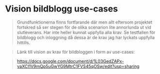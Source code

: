 Vision bildblogg use-cases
==========================

> Grundfunktionerna finns fortfarande där men allt eftersom projektet fortskred så ser stegen för de olika scenarion 
> lite annorlunda ut vid slutleverans. Har inte heller kunnat uppfylla alla krav. Se testfallen för bildblogg och inloggning då dessa är de krav jag har lyckats uppfylla hittills. 

> Länk till vision av krav för bildbloggen i form av use-cases:

> https://docs.google.com/document/d/1L03GedZAPx-vaXCI1V9mQp5uGwYG9MtrC1FVS45qOSw/edit?usp=sharing

